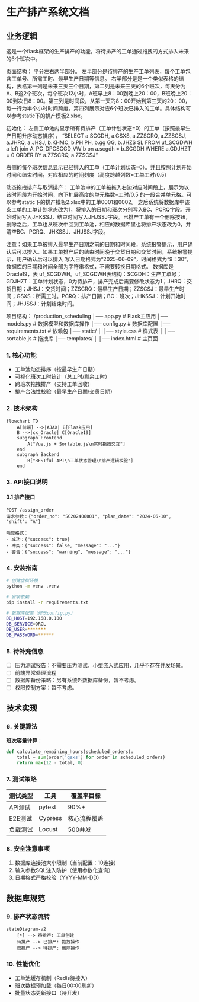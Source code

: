 # 生产排产系统文档

## 业务逻辑
这是一个flask框架的生产排产的功能。将待排产的工单通过拖拽的方式排入未来的6个班次中。

页面结构：
平分左右两半部分。
左半部分是待排产的生产工单列表，每个工单包含工单号、所需工时、最早生产日期等信息。
右半部分是是一个类似表格的结构，表格第一列是未来三天三个日期，第二列是未来三天的6个班次，每天分为A、B这2个班次，每个班次12小时，A班早上8：00到晚上20：00，B班晚上20：00到次日8：00。第三列是时间段，从第一天的8：00开始到第三天的20：00，每一行为半个小时时间跨度。第四列展示对应6个班次已排入的工单。具体结构可以参考static下的排产模板2.xlsx。

初始化：
左侧工单池内显示所有待排产（工单计划状态=0）的工单（按照最早生产日期升序动态排序），
“SELECT a.SCGDH,
                        a.GSXS,
                        a.ZZSCRQ,
                        a.ZZSCSJ,
                        a.JHRQ,
                        a.JHSJ,
                        b.KHMC,
                        b.PH     PH,
                        b.gg     GG,
                        b.JHZS   SL
                    FROM uf_SCGDWH a
                    left join A_PC_DPCSCGD_VW b
                        on a.scgdh = b.SCGDH
                    WHERE a.GDJHZT = 0
                    ORDER BY a.ZZSCRQ, a.ZZSCSJ“


右侧的每个班次信息显示已经排入的工单（工单计划状态=0）。并且按照计划开始时间和结束时间，对应相应的时间刻度（高度跨越列数=工单工时/0.5）

动态拖拽排产与取消排产：
工单池中的工单被拖入右边对应时间段上，展示为以该时间段为开始时间，向下扩展高度的单元格数=工时/0.5 的一段合并单元格。可以参考static下的排产模板2.xlsx中的工单0001和0002。
之后系统将数据库中该条工单的工单计划状态改为1，将排入的日期和班次分别写入BC、PCRQ字段。开始时间写入JHKSSJ，结束时间写入JHJSSJ字段。已排产工单有一个删除按钮，删除之后，工单也从班次中回到工单池，相应的数据库里也将排产状态改为0，并清空BC、PCRQ、JHKSSJ、JHJSSJ字段。

注意：如果工单被排入最早生产日期之前的日期和时间段，系统报警提示，用户确认后可以排入。如果工单排产后的结束时间晚于交货日期和交货时间，系统报警提示，用户确认后可以排入
写入日期格式为“2025-06-09”，时间格式为“9：30”，数据库的日期和时间全部为字符串格式，不需要转换日期格式。
数据库是Oracle19，表 uf_SCGDWH。uf_SCGDWH表结构：SCGDH：生产工单号；GDJHZT：工单计划状态，0为待排产，排产完成后需要修改状态为1；JHRQ：交货日期；JHSJ：交货时间；ZZSCRQ：最早生产日期；ZZSCSJ：最早生产时间；GSXS：所需工时。PCRQ：排产日期；BC：班次；JHKSSJ：计划开始时间；JHJSSJ：计划结束时间。


项目结构：
/production_scheduling
│── app.py                # Flask主应用
│── models.py             # 数据模型和数据库操作
│── config.py             # 数据库配置
│── requirements.txt      # 依赖包
│── static/
│   │── style.css         # 样式表
│   │── sortable.js       # 拖拽库
│── templates/
│   │── index.html        # 主页面


### 1. 核心功能
- 工单池动态排序（按最早生产日期）
- 可视化班次工时统计（总工时/剩余工时）
- 跨班次拖拽排产（支持工单回收）
- 排产合法性校验（最早生产日期/交货日期）

### 2. 技术架构
```mermaid
flowchart TD
    A[前端] -->|AJAX| B[Flask应用]
    B -->|cx_Oracle| C[Oracle19]
    subgraph Frontend
        A["Vue.js + Sortable.js\n实时拖拽交互"]
    end
    subgraph Backend
        B["RESTful API\n工单状态管理\n排产逻辑校验"]
    end
```

### 3. API接口说明
#### 3.1 排产接口
```
POST /assign_order
请求参数：{"order_no": "SC202406001", "plan_date": "2024-06-10", "shift": "A"}

响应格式：
- 成功：{"success": true}
- 冲突：{"success": false, "message": "..."}
- 警告：{"success": "warning", "message": "..."}
```

### 4. 安装指南
```bash
# 创建虚拟环境
python -m venv .venv

# 安装依赖
pip install -r requirements.txt

# 数据库配置（修改config.py）
DB_HOST=192.168.0.100
DB_SERVICE=ORCL
DB_USER=*******
DB_PASSWORD=******
```

### 5. 待补充信息
<!-- 请在此区域补充以下内容 -->
- [ ] 压力测试报告：不需要压力测试，小型嵌入式应用，几乎不存在并发场景。
- [ ] 前端异常处理流程
- [ ] 数据库备份策略：另有系统外数据库备份，暂不考虑。
- [ ] 权限控制方案：暂不考虑。

## 技术实现

### 6. 关键算法
**班次容量计算**：
```python
def calculate_remaining_hours(scheduled_orders):
    total = sum(order['gsxs'] for order in scheduled_orders)
    return max(12 - total, 0)
```

### 7. 测试策略
| 测试类型 | 工具 | 覆盖率目标 |
|---------|------|------------|
| API测试 | pytest | 90%+       |
| E2E测试 | Cypress | 核心流程覆盖 |
| 负载测试 | Locust | 500并发    |

### 8. 安全注意事项
1. 数据库连接池大小限制（当前配置：10连接）
2. 输入参数SQL注入防护（使用参数化查询）
3. 日期格式严格校验（YYYY-MM-DD）

## 数据库规范

### 9. 排产状态流转
```mermaid
stateDiagram-v2
    [*] --> 待排产: 工单创建
    待排产 --> 已排产: 拖拽操作
    已排产 --> 待排产: 删除操作
```

### 10. 性能优化
- 工单池缓存机制（Redis待接入）
- 班次数据预加载（每日00:00刷新）
- 批量状态更新接口（待开发）

